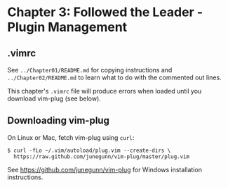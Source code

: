 # Chapter 3: Followed the Leader - Plugin Management

## .vimrc

See `../Chapter01/README.md` for copying instructions and `../Chapter02/README.md` to learn what to do with the commented out lines.

This chapter's `.vimrc` file will produce errors when loaded until you download vim-plug (see below).

## Downloading vim-plug

On Linux or Mac, fetch vim-plug using `curl`:

    $ curl -fLo ~/.vim/autoload/plug.vim --create-dirs \
      https://raw.github.com/junegunn/vim-plug/master/plug.vim

See https://github.com/junegunn/vim-plug for Windows installation instructions.
